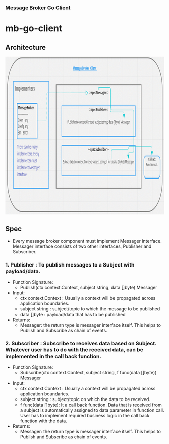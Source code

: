 ### Message Broker Go Client
# mb-go-client

## Architecture 
<img src="docs/mb-go-client-design.gif" width=700 height=500>

## Spec
- Every message broker component must implement   Messager interface.
Messager interface consists of two other interfaces, Publisher and Subscriber.

### 1. Publisher : To publish messages to a Subject with payload/data.
- Function Signature:
    - Publish(ctx context.Context, subject string, data []byte) Messager
- Input:
    - ctx context.Context : Usually a context will be propagated across application boundaries.
    - subject string : subject/topic to which the message to be published
    - data []byte : payload/data that has to be published
- Returns:
    - Messager: the return type is  messager interface itself. This helps to Publish and Subscribe as chain of events.

### 2. Subscriber : Subscribe to  receives data based on Subject. Whatever user has to do with the received data,  can be implemented in the call back function.
- Function Signature:
    - Subscribe(ctx context.Context, subject string, f func(data []byte)) Messager
- Input:
    - ctx context.Context : Usually a context will be propagated across application boundaries.
    - subject string : subject/topic on which the data to be received.
    - f func(data []byte): It a call back function. Data that is received from a subject is automatically assigned to data parameter in function call. User has to implement required business logic in the call back function with the data.
- Returns:
    - Messager:  the return type is messager interface itself. This helps to Publish and Subscribe as chain of events.

